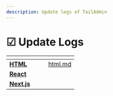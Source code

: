 ```yaml
---
description: Update logs of TailAdmin
---
```


# ☑ Update Logs

####

<table data-view="cards"><thead><tr><th></th><th></th><th></th><th data-hidden data-card-target data-type="content-ref"></th></tr></thead><tbody><tr><td><a href="update-logs/html.md"><strong>HTML</strong></a></td><td></td><td></td><td><a href="update-logs/html.md">html.md</a></td></tr><tr><td><a href="update-logs/react.md"><strong>React</strong></a></td><td></td><td></td><td></td></tr><tr><td><a href="update-logs/next.js.md"><strong>Next.js</strong></a></td><td></td><td></td><td></td></tr></tbody></table>







